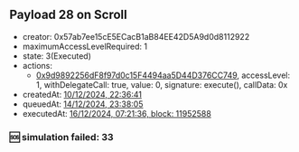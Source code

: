 ## Payload 28 on Scroll

- creator: 0x57ab7ee15cE5ECacB1aB84EE42D5A9d0d8112922
- maximumAccessLevelRequired: 1
- state: 3(Executed)
- actions:
  - [0x9d9892256dF8f97d0c15F4494aa5D44D376CC749](https://scrollscan.com/tx/0x9d9892256dF8f97d0c15F4494aa5D44D376CC749), accessLevel: 1, withDelegateCall: true, value: 0, signature: execute(), callData: 0x
- createdAt: [10/12/2024, 22:36:41](https://scrollscan.com/tx/0xd44ad71bdf0de4ce802df9ab52bc4ec6477d357e68ed83932403d39a40871490)
- queuedAt: [14/12/2024, 23:38:05](https://scrollscan.com/tx/0x14ec8450924d7db0e6133e349dfc67804c310cda1caf5d52bf1459adfad4b9ca)
- executedAt: [16/12/2024, 07:21:36, block: 11952588](https://scrollscan.com/tx/0xadd1a01fa9c24d363ff765afd859910dd2f6b6ce23a8e4a3db9e8294bfacfec8)

### :sos: simulation failed: 33
